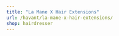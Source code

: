 ```yaml
---
title: "La Mane X Hair Extensions"
url: /havant/la-mane-x-hair-extensions/
shop: hairdresser
---
```

